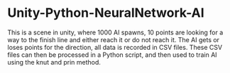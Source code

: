 # Unity-Python-NeuralNetwork-AI
This is a scene in unity, where 1000 AI spawns, 10 points are looking for a way to the finish line and either reach it or do not reach it.  The AI gets or loses points for the direction, all data is recorded in CSV files. These CSV files can then be processed in a Python script, and then used to train AI using the knut and prin method.

